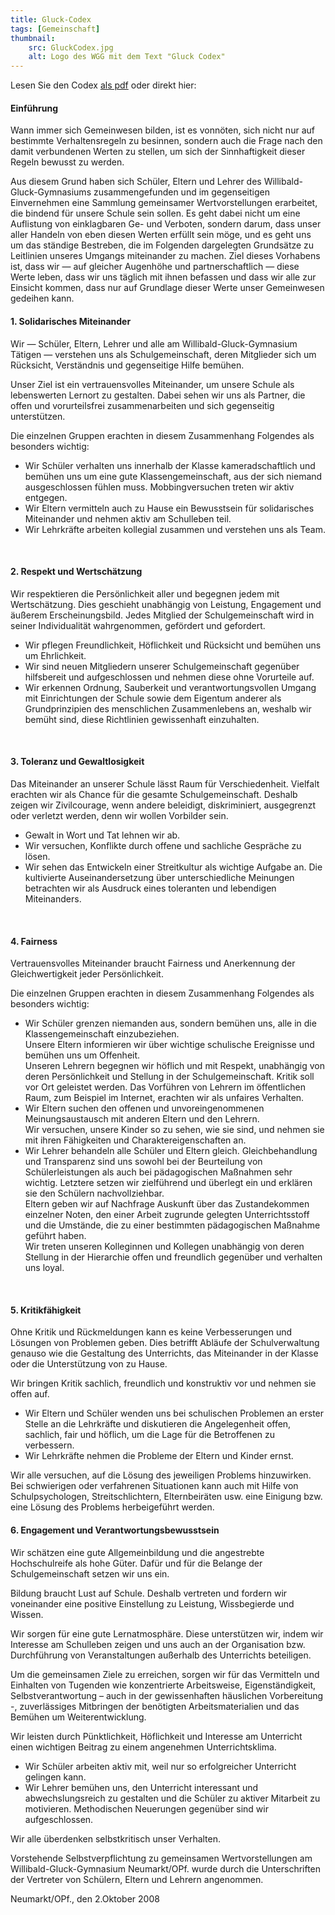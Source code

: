 ```yaml
---
title: Gluck-Codex
tags: [Gemeinschaft]
thumbnail: 
    src: GluckCodex.jpg
    alt: Logo des WGG mit dem Text "Gluck Codex"
---
```


Lesen Sie den Codex <a href="/documents/GluckCodex.pdf" target="_blank">als pdf</a> oder direkt hier:

#### Einführung

 
<p>Wann immer sich Gemeinwesen bilden, ist es vonnöten, sich nicht nur
  auf bestimmte Verhaltensregeln zu besinnen, sondern auch die Frage
  nach den damit verbundenen Werten zu stellen, um sich der
  Sinnhaftigkeit dieser Regeln bewusst zu werden.</p>
<p>
  Aus diesem
  Grund haben sich Schüler, Eltern und Lehrer des
  Willibald-Gluck-Gymnasiums zusammengefunden und im gegenseitigen
  Einvernehmen eine Sammlung gemeinsamer Wertvorstellungen
  erarbeitet, die bindend für unsere Schule sein sollen. Es geht dabei
  nicht um eine Auflistung von einklagbaren Ge- und Verboten, sondern
  darum, dass unser aller Handeln von eben diesen Werten erfüllt sein
  möge, und es geht uns um das ständige Bestreben, die im Folgenden
  dargelegten Grundsätze zu Leitlinien unseres Umgangs miteinander zu
  machen. Ziel dieses Vorhabens ist, dass wir — auf gleicher
  Augenhöhe und partnerschaftlich — diese Werte leben, dass wir uns
  täglich mit ihnen befassen und dass wir alle zur Einsicht kommen,
  dass nur auf Grundlage dieser Werte unser Gemeinwesen gedeihen
  kann.</p>
<h4>1. Solidarisches Miteinander</h4>
<p>Wir — Schüler, Eltern, Lehrer und alle am Willibald-Gluck-Gymnasium
  Tätigen — verstehen uns als Schulgemeinschaft, deren Mitglieder sich
  um Rücksicht, Verständnis und gegenseitige Hilfe bemühen.
</p>
<p>Unser Ziel ist ein vertrauensvolles Miteinander, um unsere Schule als
lebenswerten Lernort zu gestalten. Dabei sehen wir uns als Partner,
die offen und vorurteilsfrei zusammenarbeiten und sich gegenseitig
unterstützen.
</p>
<p>Die einzelnen Gruppen erachten in diesem Zusammenhang Folgendes als
besonders wichtig:
</p>
<ul>
<li>Wir Schüler verhalten uns innerhalb der Klasse kameradschaftlich
  und bemühen uns um eine gute Klassengemeinschaft, aus der sich
  niemand ausgeschlossen fühlen muss. Mobbingversuchen treten wir
  aktiv entgegen.</li>
<li>Wir Eltern vermitteln auch zu Hause ein Bewusstsein für
  solidarisches Miteinander und nehmen aktiv am Schulleben teil.</li>
<li>Wir Lehrkräfte arbeiten kollegial zusammen und verstehen uns als
  Team.</li>
</ul><br>
<h4>2. Respekt und Wertschätzung</h4>
<p>
Wir respektieren die Persönlichkeit aller und begegnen jedem mit
Wertschätzung. Dies geschieht unabhängig von Leistung, Engagement und
äußerem Erscheinungsbild. Jedes Mitglied der Schulgemeinschaft wird in
seiner Individualität wahrgenommen, gefördert und gefordert.</p>
<ul>
<li>Wir pflegen Freundlichkeit, Höflichkeit und Rücksicht und bemühen
  uns um Ehrlichkeit.</li> 
<li>Wir sind neuen Mitgliedern unserer Schulgemeinschaft gegenüber
  hilfsbereit und aufgeschlossen und nehmen diese ohne Vorurteile
  auf.</li> 
<li>Wir erkennen Ordnung, Sauberkeit und verantwortungsvollen Um­gang
  mit Einrichtungen der Schule sowie dem Eigentum anderer als
  Grundprinzipien des menschlichen Zusammenlebens an, wes­halb wir
  bemüht sind, diese Richtlinien gewissenhaft einzuhalten.</li>
</ul><br>
<h4>3. Toleranz und Gewaltlosigkeit</h4>
<p>Das Miteinander an unserer Schule lässt Raum für
  Verschiedenheit. Vielfalt erachten wir als Chance für die gesamte
  Schulgemeinschaft. Deshalb zeigen wir Zivilcourage, wenn andere
  beleidigt, diskriminiert, ausgegrenzt oder verletzt werden, denn wir
  wollen Vorbilder sein.</p> 
<ul>
<li>Gewalt in Wort und Tat lehnen wir ab.</li> 
<li>Wir versuchen, Konflikte durch offene und sachliche Gespräche zu
  lösen.</li> 
<li>Wir sehen das Entwickeln einer Streitkultur als wichtige Aufgabe
  an. Die kultivierte Auseinandersetzung über unterschiedliche
  Meinungen betrachten wir als Ausdruck eines toleranten und
  lebendigen Miteinanders.</li>
</ul><br>
<h4>4. Fairness</h4>
<p>Vertrauensvolles Miteinander braucht Fairness und Anerkennung der Gleichwertigkeit jeder Persönlichkeit.</p>
<p>Die einzelnen Gruppen erachten in diesem Zusammenhang Folgendes als besonders wichtig:</p>
<ul>
<li>Wir Schüler grenzen niemanden aus, sondern bemühen uns, alle in
  die Klassengemeinschaft einzubeziehen.<br />Unsere Eltern informieren wir
  über wichtige schulische Ereignisse und bemühen uns um
  Offenheit.<br />Unseren Lehrern begegnen wir höflich und mit Respekt,
  unabhängig von deren Persönlichkeit und Stellung in der
  Schulgemeinschaft. Kritik soll vor Ort geleistet werden. Das
  Vorführen von Lehrern im öffentlichen Raum, zum Beispiel im
  Internet, erachten wir als unfaires Verhalten.</li>
<li>Wir Eltern suchen den offenen und unvoreingenommenen
  Meinungsaustausch mit anderen Eltern und den Lehrern.<br />Wir
  versuchen, unsere Kinder so zu sehen, wie sie sind, und nehmen sie
  mit ihren Fähigkeiten und Charaktereigenschaften an.</li>
<li>Wir Lehrer behandeln alle Schüler und Eltern
  gleich. Gleichbehandlung und Transparenz sind uns sowohl bei der
  Beurteilung von Schülerleistungen als auch bei pädagogischen
  Maßnahmen sehr wichtig. Letztere setzen wir zielführend und überlegt
  ein und erklären sie den Schülern nachvollziehbar.<br />
Eltern geben wir auf Nachfrage Auskunft über das Zustandekommen
  einzelner Noten, den einer Arbeit zugrunde gelegten Unterrichtsstoff
  und die Umstände, die zu einer bestimmten pädagogischen Maßnahme
  geführt haben.<br />
Wir treten unseren Kolleginnen und Kollegen unabhängig von deren
  Stellung in der Hierarchie offen und freundlich gegenüber und
  verhalten uns loyal.</li>
</ul><br>
<h4>5. Kritikfähigkeit</h4>
<p>Ohne Kritik und Rückmeldungen kann es keine Verbesserungen und
  Lösungen von Problemen geben. Dies betrifft Abläufe der
  Schulverwaltung genauso wie die Gestaltung des Unterrichts, das
  Miteinander in der Klasse oder die Unterstützung von zu Hause.</p>
<p>Wir bringen Kritik sachlich, freundlich und konstruktiv vor und nehmen sie offen auf.</p>
<ul>
<li>Wir Eltern und Schüler wenden uns bei schulischen Problemen an
  erster Stelle an die Lehrkräfte und diskutieren die Angelegenheit
  offen, sachlich, fair und höflich, um die Lage für die Betroffenen
  zu verbessern.</li> 
<li>Wir Lehrkräfte nehmen die Probleme der Eltern und Kinder ernst.</li>
</ul>
<p>Wir alle versuchen, auf die Lösung des jeweiligen Problems
  hinzuwirken. Bei schwierigen oder verfahrenen Situationen kann auch
  mit Hilfe von Schulpsychologen, Streitschlichtern, Elternbeiräten
  usw. eine Einigung bzw. eine Lösung des Problems herbeigeführt
  werden.</p> 
<h4>6. Engagement und Verantwortungsbewusstsein</h4>
<p>Wir schätzen eine gute Allgemeinbildung und die angestrebte
  Hochschulreife als hohe Güter. Dafür und für die Belange der
  Schulgemeinschaft setzen wir uns ein.</p>
<p>Bildung braucht Lust auf Schule. Deshalb vertreten und fordern wir
  voneinander eine positive Einstellung zu Leistung, Wissbegierde und
  Wissen.</p>
<p>Wir sorgen für eine gute Lernatmosphäre. Diese unterstützen wir,
  indem wir Interesse am Schulleben zeigen und uns auch an der
  Organisation bzw. Durchführung von Veranstaltungen außerhalb des
  Unterrichts beteiligen.</p>
<p>Um die gemeinsamen Ziele zu erreichen, sorgen wir für das
  Vermitteln und Einhalten von Tugenden wie konzentrierte
  Arbeitsweise, Eigenstän­digkeit, Selbstverantwortung – auch in der
  gewissenhaften häuslichen Vorbereitung -, zuverlässiges Mitbringen
  der benötigten Arbeits­materialien und das Bemühen um
  Weiterentwicklung.</p>
<p>Wir leisten durch Pünktlichkeit, Höflichkeit und Interesse am
  Unterricht einen wichtigen Beitrag zu einem angenehmen
  Unterrichtsklima.</p>
<ul>
<li>Wir Schüler arbeiten aktiv mit, weil nur so erfolgreicher
  Unterricht gelingen kann.</li> 
<li>Wir Lehrer bemühen uns, den Unterricht interessant und
abwechslungsreich zu gestalten und die Schüler zu aktiver Mitarbeit zu
motivieren. Methodischen Neuerungen gegenüber sind wir
aufgeschlossen.</li>
</ul>
<p>Wir alle überdenken selbstkritisch unser Verhalten.</p>
<p>Vorstehende Selbstverpflichtung zu gemeinsamen Wertvorstellungen am
  Willibald-Gluck-Gymnasium Neumarkt/OPf. wurde durch die
  Unterschriften der Vertreter von Schülern, Eltern und Lehrern
  angenommen.
  </p>
<p>Neumarkt/OPf., den 2.Oktober 2008</p>
